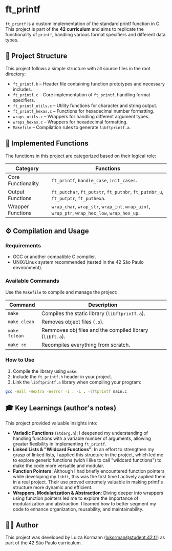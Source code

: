 # ft_printf

`ft_printf` is a custom implementation of the standard printf function in C. This project is part of the **42 curriculum** and aims to replicate the functionality of `printf`, handling various format specifiers and different data types.

## 📁 Project Structure
This project follows a simple structure with all source files in the root directory:

 - `ft_printf.h` – Header file containing function prototypes and necessary includes.
 - `ft_printf.c` – Core implementation of `ft_printf`, handling format specifiers.
 - `ft_printf_utils.c` – Utility functions for character and string output.
 - `ft_printf_hexas.c` – Functions for hexadecimal number formatting.
 - `wraps_utils.c` – Wrappers for handling different argument types.
 - `wraps_hexas.c` – Wrappers for hexadecimal formatting.
 - `Makefile` – Compilation rules to generate `libftprintf.a`.

## 📌 Implemented Functions
The functions in this project are categorized based on their logical role:

| Category | Functions |
|---------|-----------|
|Core Functionality|`ft_printf`, `handle_case`, `init_cases`.|
|Output Functions|`ft_putchar`, `ft_putstr`, `ft_putnbr`, `ft_putnbr_u`, `ft_putptr`, `ft_puthexa`.|
|Wrapper Functions|`wrap_char`, `wrap_str`, `wrap_int`, `wrap_uint`, `wrap_ptr`, `wrap_hex_low`, `wrap_hex_up`.|

## ⚙️ Compilation and Usage
### Requirements
 - GCC or another compatible C compiler.
 - UNIX/Linux system recommended (tested in the 42 São Paulo environment).
### Available Commands
Use the `Makefile` to compile and manage the project:

| Command | Description |
|---------|-----------|
|`make`|Compiles the static library (`libftprintf.a`).|
|`make clean`|Removes object files (`.o`).|
|`make fclean`|Remmoves obj files and the compiled library (`libft.a`).|
|`make re`|Recompiles everything from scratch.|

### How to Use
 1. Compile the library using `make`.
 2. Include the `ft_printf.h` header in your project.
 3. Link the `libftprintf.a` library when compiling your program:
``` bash
gcc -Wall -Wextra -Werror -I . -L . -lftprintf main.c
```

## 🎓 Key Learnings (author's notes)
This project provided valuable insights into:

 - **Variadic Functions** (`stdarg.h`): I deepened my understanding of handling functions with a variable number of arguments, allowing greater flexibility in implementing `ft_printf`.
 - **Linked Lists & "Wildcard Functions"**: In an effort to strengthen my grasp of linked lists, I applied this structure in the project, which led me to explore generic functions (wich I like to call "wildcard functions") to make the code more versatile and modular.
 - **Function Pointers**: Although I had briefly encountered function pointers while developing my `libft`, this was the first time I actively applied them in a real project. Their use proved extremely valuable in making printf's structure more dynamic and efficient.
 - **Wrappers, Modularization & Abstraction**: Diving deeper into wrappers using function pointers led me to explore the importance of modularization and abstraction. I learned how to better segment my code to enhance organization, reusability, and maintainability.

## 👩‍💻 Author
This project was developed by Luiza Kormann (lukorman@student.42.fr) as part of the 42 São Paulo curriculum.
